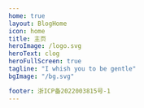 ```yaml
---
home: true
layout: BlogHome
icon: home
title: 主页
heroImage: /logo.svg
heroText: clog
heroFullScreen: true
tagline: "I whish you to be gentle"
bgImage: "/bg.svg"

footer: 浙ICP备2022003815号-1
---
```





